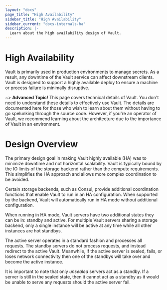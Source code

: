 ```yaml
---
layout: "docs"
page_title: "High Availability"
sidebar_title: "High Availability"
sidebar_current: "docs-internals-ha"
description: |-
  Learn about the high availability design of Vault.
---
```


# High Availability

Vault is primarily used in production environments to manage secrets.
As a result, any downtime of the Vault service can affect downstream clients.
Vault is designed to support a highly available deploy to ensure a machine
or process failure is minimally disruptive.

~> **Advanced Topic!** This page covers technical details
of Vault. You don't need to understand these details to
effectively use Vault. The details are documented here for
those who wish to learn about them without having to go
spelunking through the source code. However, if you're an
operator of Vault, we recommend learning about the architecture
due to the importance of Vault in an environment.

# Design Overview

The primary design goal in making Vault highly available (HA) was to
minimize downtime and not horizontal scalability. Vault is typically
bound by the IO limits of the storage backend rather than the compute
requirements. This simplifies the HA approach and allows more complex
coordination to be avoided.

Certain storage backends, such as Consul, provide additional coordination
functions that enable Vault to run in an HA configuration. When supported
by the backend, Vault will automatically run in HA mode without additional
configuration.

When running in HA mode, Vault servers have two additional states they
can be in: standby and active. For multiple Vault servers sharing a storage
backend, only a single instance will be active at any time while all other
instances are hot standbys.

The active server operates in a standard fashion and processes all requests.
The standby servers do not process requests, and instead redirect to the active
Vault. Meanwhile, if the active server is sealed, fails, or loses network connectivity
then one of the standbys will take over and become the active instance.

It is important to note that only _unsealed_ servers act as a standby.
If a server is still in the sealed state, then it cannot act as a standby
as it would be unable to serve any requests should the active server fail.
